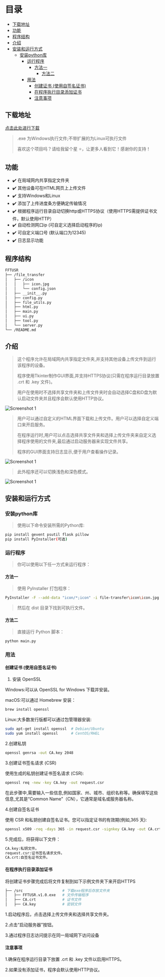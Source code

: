 # 目录

- [下载地址](#下载地址)
- [功能](#功能)
- [程序结构](#程序结构)
- [介绍](#介绍)
- [安装和运行方式](#安装和运行方式)
  - [安装python库](#安装python库)
    - [运行程序](#运行程序)
      - [方法一](#方法一)
        - [方法二](#方法二)
    - [用法](#用法)
      - [创建证书 (使用自签名证书)](#创建证书-使用自签名证书)
      - [在程序执行目录添加证书](#在程序执行目录添加证书)
      - [注意事项](#注意事项)

## 下载地址

[点击此处进行下载](https://github.com/WorldDawnAres/FFTUSR/releases)

> .exe 为Windows执行文件;不带扩展的为Linux可执行文件
> 
> 喜欢这个项目吗？请给我留个星 ⭐，让更多人看到它！感谢你的支持！

## 功能

- ✔️ 在局域网内共享指定文件夹
- ✔️ 其他设备可在HTML网页上上传文件
- ✔️ 支持Windows和Linux
- ✔️ 添加了上传进度条方便确定传输情况
- ✔️ 根据程序运行目录自动切换http或HTTPS协议（使用HTTPS需提供证书文件，默认使用HTTP）
- ✔️ 自动检测网口ip (可自定义选择启动程序的ip)
- ✔️ 可自定义端口号 (默认端口为12345)
- ✔️ 日志显示功能

## 程序结构

```bash
FFTUSR
├── /file_transfer
│   ├── /icon
│   │   ├── icon.jpg
│   │   └── config.json
│   ├── __init__.py 
│   ├── config.py
│   ├── file_utils.py
│   ├── html.py
│   ├── main.py
│   ├── ui.py
│   ├── tool.py
│   └── server.py
└── /README.md
```

## 介绍

>这个程序允许在局域网内共享指定文件夹,并支持其他设备上传文件到运行该程序的设备。
>
>程序使用Tkinter制作GUI界面,并支持HTTPS协议(只需在程序运行目录放置 .crt 和 .key 文件)。
>
>用户在使用时不选择共享文件夹和上传文件夹时会自动选择C盘和D盘为默认启动文件夹并且程序会默认使用HTTP协议。

![Screenshot 1](./Pictures/1.png "可选标题")

>用户可以通过自定义的HTML界面下载和上传文件。用户可以选择自定义端口来开启服务。
>
>在程序运行时,用户可以点击选择共享文件夹和选择上传文件夹来自定义选择程序使用的文件夹,最后通过启动服务器来实现文件共享。
>
>程序的GUI界面支持日志显示,便于用户查看操作记录。

![Screenshot 1](./Pictures/2.png "可选标题")

>此外程序还可以切换浅色和深色模式。

![Screenshot 1](./Pictures/3.png "可选标题")

## 安装和运行方式

### 安装python库

>使用以下命令安装所需的Python库:

```bash
pip install gevent psutil flask pillow
pip install PyInstaller(可选)
```

### 运行程序

>你可以使用以下任一方式来运行程序：

#### 方法一

>使用 PyInstaller 打包程序：

```bash
PyInstaller -F --add-data "icon/*;icon" -i file-transfer\icon\icon.jpg main.py
```

>然后在 dist 目录下找到可执行文件。

#### 方法二

>直接运行 Python 脚本：

```bash
python main.py
```

### 用法

#### 创建证书 (使用自签名证书)

1. 安装 OpenSSL

Windows:可以从 OpenSSL for Windows 下载并安装。

macOS:可以通过 Homebrew 安装：

```bash
brew install openssl
```

Linux:大多数发行版都可以通过包管理器安装:

```bash
sudo apt-get install openssl  # Debian/Ubuntu
sudo yum install openssl      # CentOS/RHEL
```

2.创建私钥

```bash
openssl genrsa -out CA.key 2048
```

3.创建证书签名请求 (CSR)

使用生成的私钥创建证书签名请求 (CSR):

```bash
openssl req -new -key CA.key -out request.csr
```

在此步骤中,需要输入一些信息,例如国家、州、城市、组织名称等。确保填写这些信息,尤其是“Common Name”（CN），它通常是域名或服务器名称。

4.创建自签名证书

使用 CSR 和私钥创建自签名证书。您可以指定证书的有效期(例如,365 天):

```bash
openssl x509 -req -days 365 -in request.csr -signkey CA.key -out CA.crt
```

5.完成后，将获得以下文件：

```bash
CA.key:私钥文件。
request.csr:证书签名请求文件。
CA.crt:自签名证书文件。
```

#### 在程序执行目录添加证书

将创建证书步骤完成后将文件复制到如下示例文件夹下来开启HTTPS

```bash
├── /src                  # 下载exe程序后存放文件夹
│   ├── FFTUSR.v1.0.exe   # 文件传输程序
│   ├── CA.crt            # 证书文件
│   ├── CA.key            # 密钥文件
```

1.启动程序后，点击选择上传文件夹和选择共享文件夹。

2.点击“启动服务器”按钮。

3.通过程序日志访问提示在同一局域网下访问设备

#### 注意事项

1.确保在程序运行目录下放置 .crt 和 .key 文件以启用HTTPS。

2.如果没有添加证书，程序会默认使用HTTP协议。

